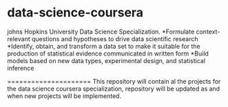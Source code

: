 data-science-coursera
=====================

johns Hopkins University
Data Science Specialization.
*Formulate context-relevant questions and hypotheses to drive data scientific research
*Identify, obtain, and transform a data set to make it suitable for the production of statistical evidence communicated in written form
*Build models based on new data types, experimental design, and statistical inference

=====================
This repository will contain al the projects for the data science coursera specialization, repository will be updated as and when new projects will be implemented.
